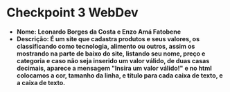 # Checkpoint 3 WebDev
 
- **Nome: Leonardo Borges da Costa e Enzo Amá Fatobene**
- **Descrição: É um site que cadastra produtos e seus valores, os classificando como tecnologia, alimento ou outros, assim os mostrando na parte de baixo do site, listando seu nome, preço e categoria e caso não seja inserido um valor válido, de duas casas decimais, aparece a mensagem "Insira um valor válido!" e no html colocamos a cor, tamanho da linha, e  título para cada caixa de texto, e a caixa de texto.**
